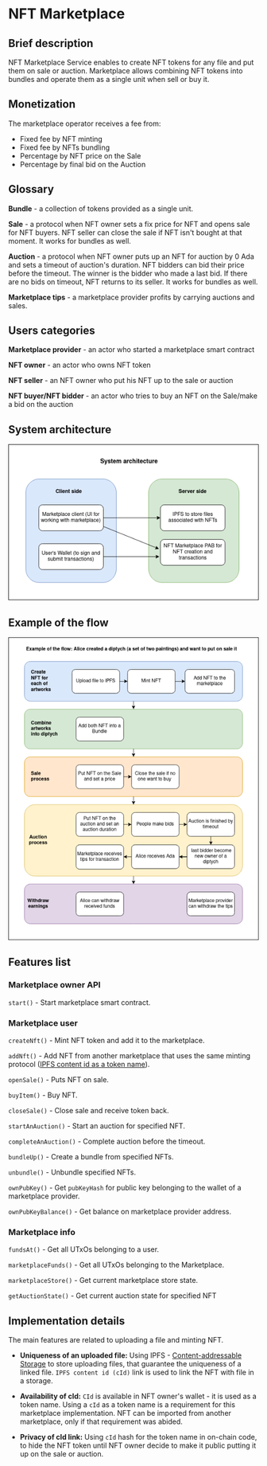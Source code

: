 # NFT Marketplace

## Brief description

NFT Marketplace Service enables to create NFT tokens for any file and put them on sale or auction. Marketplace allows combining NFT tokens into bundles and operate them as a single unit when sell or buy it.

## Monetization

The marketplace operator receives a fee from:

- Fixed fee by NFT minting
- Fixed fee by NFTs bundling
- Percentage by NFT price on the Sale
- Percentage by final bid on the Auction

## Glossary

**Bundle** - a collection of tokens provided as a single unit.

**Sale** - a protocol when NFT owner sets a fix price for NFT and opens sale for NFT buyers. NFT seller can close the sale if NFT isn't bought at that moment. It works for bundles as well.

**Auction** - a protocol when NFT owner puts up an NFT for auction by 0 Ada and sets a timeout of auction's duration. NFT bidders can bid their price before the timeout. The winner is the bidder who made a last bid. If there are no bids on timeout, NFT returns to its seller. It works for bundles as well.

**Marketplace tips** - a marketplace provider profits by carrying auctions and sales.

## Users categories

**Marketplace provider** - an actor who started a marketplace smart contract

**NFT owner** - an actor who owns NFT token

**NFT seller** - an NFT owner who put his NFT up to the sale or auction

**NFT buyer/NFT bidder** - an actor who tries to buy an NFT on the Sale/make a bid on the auction

## System architecture

![alt tag](readme-src/NFTMarketplaceArchitecture.png)

## Example of the flow

![alt tag](readme-src/NFTMarketplaceFlow.png)

## Features list

### Marketplace owner API

`start()` - Start marketplace smart contract.

### Marketplace user

`createNft()` - Mint NFT token and add it to the marketplace.

`addNft()` - Add NFT from another marketplace that uses the same minting protocol ([IPFS content id as a token name](#implementation-features)).

`openSale()` - Puts NFT on sale.

`buyItem()` - Buy NFT.

`closeSale()` - Close sale and receive token back.

`startAnAuction()` - Start an auction for specified NFT.

`completeAnAuction()` - Complete auction before the timeout.

`bundleUp()` - Create a bundle from specified NFTs.

`unbundle()` - Unbundle specified NFTs.

`ownPubKey()` - Get `pubKeyHash` for public key belonging to the wallet of a marketplace provider.

`ownPubKeyBalance()` - Get balance on marketplace provider address.

### Marketplace info

`fundsAt()` - Get all UTxOs belonging to a user.

`marketplaceFunds()` - Get all UTxOs belonging to the Marketplace.

`marketplaceStore()` - Get current marketplace store state.

`getAuctionState()` - Get current auction state for specified NFT

## Implementation details

The main features are related to uploading a file and minting NFT. 

- **Uniqueness of an uploaded file:** Using IPFS - [Content-addressable Storage](https://en.wikipedia.org/wiki/Content-addressable_storage) to store uploading files, that guarantee the uniqueness of a linked file. `IPFS content id (cId)` link is used to link the NFT with file in a storage.

- **Availability of cId:** `CId` is available in NFT owner's wallet - it is used as a token name. Using a `cId` as a token name is a requirement for this marketplace implementation. NFT can be imported from another marketplace, only if that requirement was abided.

- **Privacy of cId link:** Using `cId` hash for the token name in on-chain code, to hide the NFT token until NFT owner decide to make it public putting it up on the sale or auction.
